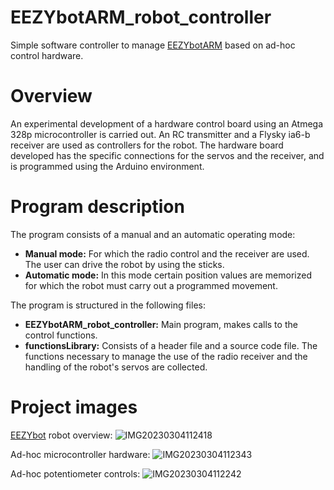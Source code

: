 # EEZYbotARM_robot_controller

 
Simple software controller to manage [EEZYbotARM](http://www.eezyrobots.it/eba_mk1.html) based on ad-hoc control hardware. 

# Overview

An experimental development of a hardware control board using an Atmega 328p microcontroller is carried out. An RC transmitter and a Flysky ia6-b receiver are used as controllers for the robot. The hardware board developed has the specific connections for the servos and the receiver, and is programmed using the Arduino environment.

# Program description

The program consists of a manual and an automatic operating mode:

- **Manual mode:** For which the radio control and the receiver are used. The user can drive the robot by using the sticks.
- **Automatic mode:** In this mode certain position values are memorized for which the robot must carry out a programmed movement.

The program is structured in the following files:

- **EEZYbotARM_robot_controller:** Main program, makes calls to the control functions.
- **functionsLibrary:** Consists of a header file and a source code file. The functions necessary to manage the use of the radio receiver and the handling of the robot's servos are collected.

# Project images

[EEZYbot](http://www.eezyrobots.it/eba_mk1.html) robot overview:
![IMG20230304112418](https://user-images.githubusercontent.com/101353583/222894825-264cf9d8-dfaf-4af0-85ff-ef5ef23a4ca7.jpg)


Ad-hoc microcontroller hardware:
![IMG20230304112343](https://user-images.githubusercontent.com/101353583/222894836-53b918ae-918d-495d-a2f2-5c804579b1cc.jpg)

Ad-hoc potentiometer controls:
![IMG20230304112242](https://user-images.githubusercontent.com/101353583/222894841-26846e92-9ce2-479d-b606-66e5f75254b2.jpg)
